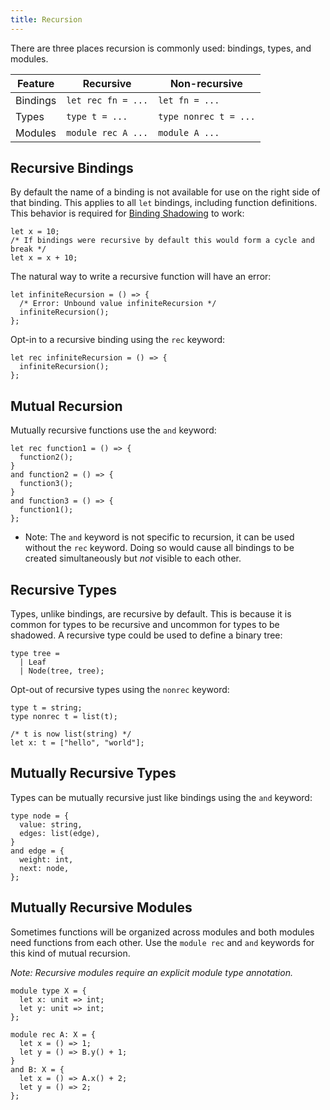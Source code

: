 ```yaml
---
title: Recursion
---
```


There are three places recursion is commonly used: bindings, types, and modules.

Feature  | Recursive           | Non-recursive
---------|---------------------|--------------
Bindings | `let rec fn = ...`  | `let fn = ...`
Types    | `type t = ...`      | `type nonrec t = ...`
Modules  | `module rec A ...`  | `module A ...`

## Recursive Bindings

By default the name of a binding is not available for use on the right side of
that binding. This applies to all `let` bindings, including function
definitions. This behavior is required for
[Binding Shadowing](let-binding.md#binding-shadowing) to work:

```reason
let x = 10;
/* If bindings were recursive by default this would form a cycle and break */
let x = x + 10;
```

The natural way to write a recursive function will have an error:

```reason
let infiniteRecursion = () => {
  /* Error: Unbound value infiniteRecursion */
  infiniteRecursion();
};
```

Opt-in to a recursive binding using the `rec` keyword:

```reason
let rec infiniteRecursion = () => {
  infiniteRecursion();
};
```

## Mutual Recursion

Mutually recursive functions use the `and` keyword:

```reason
let rec function1 = () => {
  function2();
}
and function2 = () => {
  function3();
}
and function3 = () => {
  function1();
};
```

- Note: The `and` keyword is not specific to recursion, it can be used without
the `rec` keyword. Doing so would cause all bindings to be created
simultaneously but _not_ visible to each other.

## Recursive Types

Types, unlike bindings, are recursive by default. This is because it is
common for types to be recursive and uncommon for types to be shadowed. A
recursive type could be used to define a binary tree:

```reason
type tree =
  | Leaf
  | Node(tree, tree);
```

Opt-out of recursive types using the `nonrec` keyword:

```reason
type t = string;
type nonrec t = list(t);

/* t is now list(string) */
let x: t = ["hello", "world"];
```

## Mutually Recursive Types

Types can be mutually recursive just like bindings using the `and` keyword:

```reason
type node = {
  value: string,
  edges: list(edge),
}
and edge = {
  weight: int,
  next: node,
};
```

## Mutually Recursive Modules

Sometimes functions will be organized across modules and both modules need
functions from each other. Use the `module rec` and `and` keywords for this
kind of mutual recursion.

_Note: Recursive modules require an explicit module type annotation._

```reason
module type X = {
  let x: unit => int;
  let y: unit => int;
};

module rec A: X = {
  let x = () => 1;
  let y = () => B.y() + 1;
}
and B: X = {
  let x = () => A.x() + 2;
  let y = () => 2;
};
```

